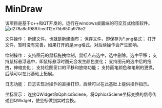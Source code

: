 # MinDraw
该项目是基于c++和QT开发的，运行在windows桌面端的可交互式绘图软件。
![d278a8cf9897cec112e75b650a978e2](https://github.com/powerrrrrrrrr/MinDraw/assets/121418005/fb3481ae-e8a4-4703-96a5-c98b929b0658)

文件操作：
新建文件，也就是新建画布；
保存文件，即保存为*.png格式；
打开文件，暂时没有完善，如果打开的是png格式，对后续操作会产生影响。

绘制操作：
支持图元的鼠标拖拽绘制，鼠标点击选中，选中删除，选中平移；
支持鼠标悬浮选中，即鼠标悬浮时图元会发生颜色变化；
支持图元的选中后的拖拽，伸缩变化；
支持绘图窗口的平移和放缩功能；
支持画笔颜色和笔刷的更换，后续可以在此基础上拓展。

日志功能：
日志实现对操作的直接打印，后续可以在此基础上提供操作指示。

坐标显示：
连接QWidget和QphicsSciene，将QphicsSciene坐标变换的信号传递到QWidget，使坐标做到实时变换。
